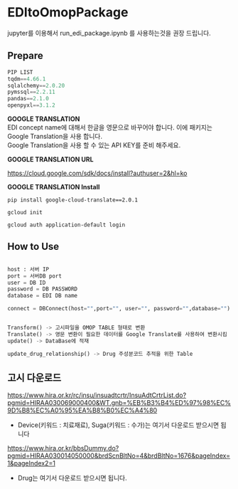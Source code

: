 # EDItoOmopPackage
  
jupyter를 이용해서 run_edi_package.ipynb 를 사용하는것을 권장 드립니다.  

## Prepare  
``` python
PIP LIST
tqdm==4.66.1  
sqlalchemy==2.0.20  
pymssql==2.2.11  
pandas==2.1.0  
openpyxl==3.1.2  
```  
**GOOGLE TRANSLATION**  
EDI concept name에 대해서 한글을 영문으로 바꾸어야 합니다. 이에 패키지는 Google Translation을 사용 합니다.  
Google Translation을 사용 할 수 있는 API KEY를 준비 해주세요. 

**GOOGLE TRANSLATION URL**  
  
https://cloud.google.com/sdk/docs/install?authuser=2&hl=ko  

**GOOGLE TRANSLATION Install**  
  
`pip install google-cloud-translate==2.0.1`  
  
`gcloud init`  
  
`gcloud auth application-default login`  

## How to Use 

``` python

host : 서버 IP
port = 서버DB port
user = DB ID
password = DB PASSWORD
database = EDI DB name

connect = DBConnect(host="",port="", user="", password="",database="")


Transform() -> 고시파일을 OMOP TABLE 형태로 변환
Translate() -> 영문 변환이 필요한 데이터를 Google Translate를 사용하여 변환시킴
update() -> DataBase에 적재

update_drug_relationship() -> Drug 주성분코드 추적을 위한 Table
```

## 고시 다운로드

https://www.hira.or.kr/rc/insu/insuadtcrtr/InsuAdtCrtrList.do?pgmid=HIRAA030069000400&WT.gnb=%EB%B3%B4%ED%97%98%EC%9D%B8%EC%A0%95%EA%B8%B0%EC%A4%80

-  Device(키워드 : 치료재료), Suga(키워드 : 수가)는 여기서 다운로드 받으시면 됩니다

https://www.hira.or.kr/bbsDummy.do?pgmid=HIRAA030014050000&brdScnBltNo=4&brdBltNo=1676&pageIndex=1&pageIndex2=1

- Drug는 여기서 다운로드 받으시면 됩니다.
